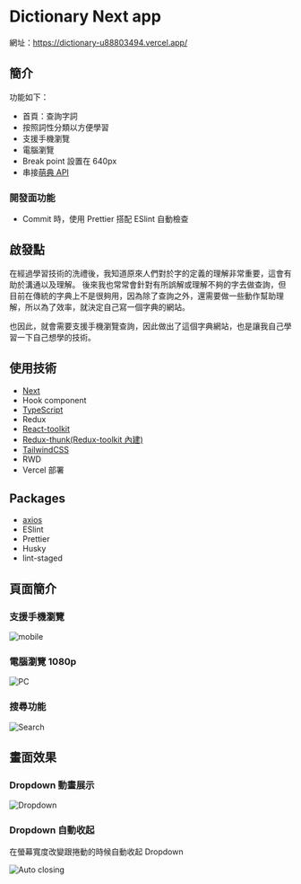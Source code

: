 # Dictionary Next app
網址：https://dictionary-u88803494.vercel.app/

## 簡介
功能如下：
- 首頁：查詢字詞
- 按照詞性分類以方便學習
- 支援手機瀏覽
- 電腦瀏覽
- Break point 設置在 640px
- 串接[萌典 API](https://github.com/g0v/moedict-webkit#api-%E8%AA%AA%E6%98%8E)

### 開發面功能
- Commit 時，使用 Prettier 搭配 ESlint 自動檢查

## 啟發點
在經過學習技術的洗禮後，我知道原來人們對於字的定義的理解非常重要，這會有助於溝通以及理解。
後來我也常常會針對有所誤解或理解不夠的字去做查詢，但目前在傳統的字典上不是很夠用，因為除了查詢之外，還需要做一些動作幫助理解，所以為了效率，就決定自己寫一個字典的網站。

也因此，就會需要支援手機瀏覽查詢，因此做出了這個字典網站，也是讓我自己學習一下自己想學的技術。

## 使用技術
- [Next](https://nextjs.org/)
- Hook component
- [TypeScript](https://www.typescriptlang.org/)
- Redux
- [React-toolkit](https://redux-toolkit.js.org/)
- [Redux-thunk(Redux-toolkit 內建)](https://redux-toolkit.js.org/api/createAsyncThunk)
- [TailwindCSS](https://tailwindcss.com/)
- RWD
- Vercel 部署

## Packages
- [axios](https://github.com/axios/axios)
- ESlint
- Prettier
- Husky
- lint-staged

## 頁面簡介

### 支援手機瀏覽
![mobile](https://filedn.eu/lE3dlSw1QGLmQQNoPyEqQVR/Image/mobile-use.png)

### 電腦瀏覽 1080p
![PC](https://filedn.eu/lE3dlSw1QGLmQQNoPyEqQVR/Image/pc-use.png)

### 搜尋功能
![Search](https://filedn.eu/lE3dlSw1QGLmQQNoPyEqQVR/Image/search_feature.gif)


## 畫面效果
### Dropdown 動畫展示
![Dropdown](https://filedn.eu/lE3dlSw1QGLmQQNoPyEqQVR/Image/navbar-toggle.gif)

### Dropdown 自動收起
在螢幕寬度改變跟捲動的時候自動收起 Dropdown

![Auto closing](https://filedn.eu/lE3dlSw1QGLmQQNoPyEqQVR/Image/reset-navbar-on-scroll-or-resize.gif)

